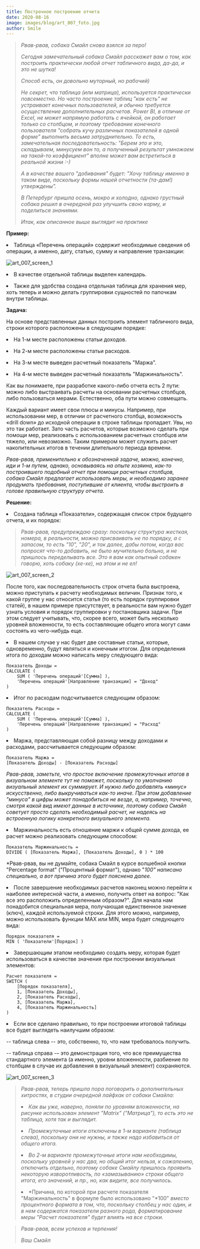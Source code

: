 ```yaml
---
title: Построчное построение отчета
date: 2020-08-16
image: images/blog/art_007_foto.jpg
author: Smile
---
```


> *Рвав-рвав, собака Смайл снова взялся за перо!*
>
> *Сегодня замечательный собака Смайл расскажет вам о том, как построить практически любой отчет табличного вида, да-да, и это не шутка!*
>
> *Способ есть, он довольно муторный, но рабочий)*
>
> *Не секрет, что таблица (или матрица), используется практически повсеместно. Но часто построение таблиц "как есть" не устраивает конечных пользователей, и обычно требуется осуществление дополнительных расчетов. Power BI, в отличие от Excel, не может напрямую работать с ячейкой, он работает только со столбцом, и поэтому требование конечного пользователя "собрать кучу различных показателей в одной форме" выполнить весьма затруднительно. То есть, замечательная последовательность: "Берем это и это, складываем, минусуем вон то, а полученный результат умножаем на такой-то коэффициент" вполне может вам встретиться в реальной жизни :-)*
>
> *А в качестве вашего "добивания" будет: "Хочу таблицу именно в таком виде, поскольку формы нашей отчетности (та-дам!) утверждены".*
>
> *В Петербург пришла осень, мокро и холодно, однако грустный собака решил в очередной раз улучшить свою карму, и поделиться знаниями.*
>
> *Итак, как описанное выше выглядит на практике* 

**Пример:**

**<li>** Таблица «Перечень операций» содержит необходимые сведения об операции, а именно, дату, статью, сумму и направление транзакции:

![art_007_screen_1](https://kkadikin.ru/images/blog/art_007_screen_1.jpg)

**<li>** В качестве отдельной таблицы выделен календарь.

**<li>** Также для удобства создана отдельная таблица для хранения мер, хоть теперь и можно делать группировки сущностей по папочкам внутри таблицы.


**Задача:**

На основе представленных данных построить элемент табличного вида, строки которого расположены в следующем порядке:

**<li>** На 1-м месте расположены статьи доходов.

**<li>** На 2-м месте расположены статьи расходов.

**<li>** На 3-м месте выведен расчетный показатель "Маржа".

**<li>** На 4-м месте выведен расчетный показатель "Маржинальность".

Как вы понимаете, при разработке какого-либо отчета есть 2 пути: можно либо выстраивать расчеты на основании расчетных столбцов, либо пользоваться мерами. Естественно, оба пути можно совмещать.

Каждый вариант имеет свои плюсы и минусы. Например, при использовании мер, в отличии от расчетного столбца, возможность «drill down» до исходной операции в строке таблицы пропадает. Увы, но это так работает. Зато часть расчетов, которые возможно сделать при помощи мер, реализовать с использованием расчетных столбцов или тяжело, или невозможно. Таким примером может служить расчет накопительных итогов в течении длительного периода времени. 

*Рвав-рвав, применительно к обозначенной задаче, можно, конечно, иди и 1-м путем, однако, основываясь на опыте хозяина, как-то построившего подобный отчет при помощи расчетных столбцов, собака Смайл предлагает использовать меры, и необходимо заранее продумать требования, поступившие от клиента, чтобы выстроить в голове правильную структуру отчета.*


**Решение:**

**<li>** Создана таблица «Показатели», содержащая список строк будущего отчета, и их порядок:

> *Рвав-рвав, предупреждаю сразу: поскольку структура жесткая, номера, в реальности, можно присваивать не по порядку, а с запасом, то есть "10", "20", и так далее, дабы потом, когда вас попросят что-то добавить, не было мучительно больно, и не пришлось переделывать все. Это я вам как опытный собакен говорю, хоть собаку (хе-хе), на этом и не ел!*

![art_007_screen_2](https://kkadikin.ru/images/blog/art_007_screen_2.jpg)

После того, как последовательность строк отчета была выстроена, можно приступать к расчету необходимых величин. Признак того, к какой группе у нас относится статья (то есть порядок группировки статей), в нашем примере присутствует, в реальности вам нужно будет узнать условия и порядок группировки у постановщика задачи. При этом следует учитывать, что, скорее всего, может быть несколько уровней вложенности, то есть составляющие общего итога могут сами состоять из чего-нибудь еще.

**<li>** В нашем случае у нас будет две составные статьи, которые, одновременно, будут являться и конечным итогом. Для определения итога по доходам можно написать меру следующего вида:

```dax
Показатель Доходы =
CALCULATE (
    SUM ( 'Перечень операций'[Сумма] ),
    'Перечень операций'[Направление транзакции] = "Доход"
)
```

**<li>** Итог по расходам подсчитывается следующим образом:

```dax
Показатель Расходы = 
CALCULATE (
    SUM ( 'Перечень операций'[Сумма] ),
    'Перечень операций'[Направление транзакции] = "Расход"
)
```

**<li>** Маржа, представляющая собой разницу между доходами и расходами, рассчитывается следующим образом:

```dax
Показатель Маржа =
[Показатель Доходы] - [Показатель Расходы]
```

*Рвав-рвав, заметьте, что простое включение промежуточных итогов в визуальном элементе тут не поможет, поскольку по умолчанию визуальный элемент их суммирует. И нужно либо добавлять «минус» искусственно, либо выкручиваться как-то иначе. При этом добавление "минуса" в цифры может понадобиться не везде, а, например, точечно, смотря какой вид имеют данные в источнике, поэтому собака Смайл советует просто сделать необходимый расчет, не надеясь на встроенную логику конкретного визуального элемента.*

**<li>** Маржинальность есть отношение маржи к общей сумме дохода, ее расчет можно реализовать следующим способом:

```dax
Показатель Маржинальность =
DIVIDE ( [Показатель Маржа], [Показатель Доходы], 0 ) * 100
```

*Рвав-рвав, вы не думайте, собака Смайл в курсе волшебной кнопки "Percentage format" ("Процентный формат"), однако "*100" написано специально, а вот причина этого будет пояснена далее.*

**<li>** После завершение необходимых расчетов наконец можно перейти к наиболее интересной части, а именно, получить ответ на вопрос: "Как все это расположить определенным образом?". 
Для начала нам понадобится специальная мера, получающая единственное значение (ключ), каждой используемой строки. Для этого можно, например, можно использовать функции MAX или MIN, мера будет следующего вида:

```dax
Порядок показателя =
MIN ( 'Показатели'[Порядок] )
```

**<li>** Завершающим этапом необходимо создать меру, которая будет использоваться в качестве значения при построении визуальных элементов:

```dax
Расчет показателя =
SWITCH (
    [Порядок показателя],
    1, [Показатель Доходы],
    2, [Показатель Расходы],
    3, [Показатель Маржа],
    4, [Показатель Маржинальность]
)
```


**<li>** Если все сделано правильно, то при построении итоговой таблицы все будет выглядеть наилучшим образом:

-- таблица слева -- это, собственно, то, что нам требовалось получить.

-- таблица справа -– это демонстрация того, что все преимущества стандартного элемента (а именно, уровни вложенности, разбиение по столбцам в случае их добавления в визуальный элемент) сохраняются.

![art_007_screen_3](https://kkadikin.ru/images/blog/art_007_screen_3.jpg)


> *Рвав-рвав, теперь пришла пора поговорить о дополнительных хитростях, в студии очередной лайфхак от собаки Смайла:*
>
> **<li>** *Как вы уже, наверно, поняли по уровням вложенности, на рисунке использован элемент "Matrix" ("Матрица"), то есть это не таблица, хотя так и выглядит.*
>
> **<li>** *Промежуточные итоги отключены в 1-м варианте (таблица слева), поскольку они не нужны, и также надо избавиться от общего итога.*
>
> **<li>** *Во 2-м варианте промежуточные итоги нам необходимы, поскольку уровней у нас два, но общий итог нельзя, к сожалению, отключить отдельно, поэтому собаке Смайлу пришлось проявить некоторую изворотливость, по «замазыванию» строки общего итога, его значений, и пр., но, как видите, все получилось.*
>
> **<li>** *Причина, по которой при расчете показателя "Маржинальность" в формуле было использовано "*100" *вместо процентного формата в том, что, поскольку столбец у нас один, и в нем содержатся показатели разного рода, форматирование меры "Расчет показателя" будет влиять на все строки.*


> *Рвав-рвав, всем успехов и терпения!*
>
> *Ваш Смайл*